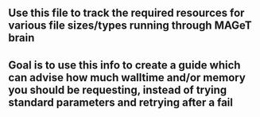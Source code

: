 ## Use this file to track the required resources for various file sizes/types running through MAGeT brain

## Goal is to use this info to create a guide which can advise how much walltime and/or memory you should be requesting, instead of trying standard parameters and retrying after a fail
